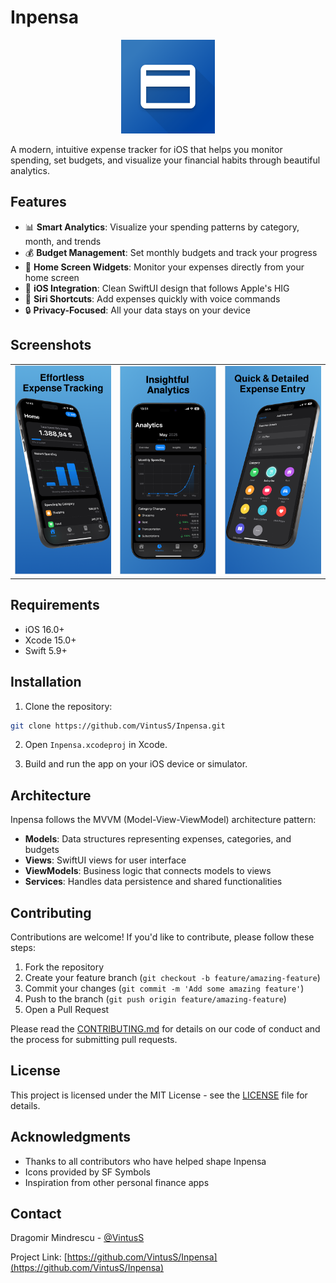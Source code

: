 # Inpensa

<p align="center">
  <kbd>
    <img src=".github/assets/inpensa-logo.png" alt="Inpensa Logo" width="150" height="150"/>
  </kbd>
</p>

A modern, intuitive expense tracker for iOS that helps you monitor spending, set budgets, and visualize your financial habits through beautiful analytics.

## Features

- 📊 **Smart Analytics**: Visualize your spending patterns by category, month, and trends
- 💰 **Budget Management**: Set monthly budgets and track your progress
- 🔔 **Home Screen Widgets**: Monitor your expenses directly from your home screen
- 📱 **iOS Integration**: Clean SwiftUI design that follows Apple's HIG
- 🔄 **Siri Shortcuts**: Add expenses quickly with voice commands
- 🔒 **Privacy-Focused**: All your data stays on your device

## Screenshots

<table>
  <tr>
    <td><img src=".github/assets/dashboard-screenshot.png" alt="Dashboard" width="250"/></td>
    <td><img src=".github/assets/analytics-screenshot.png" alt="Analytics" width="250"/></td>
    <td><img src=".github/assets/add-expense-screenshot.png" alt="Add Expense" width="250"/></td>
  </tr>
</table>

## Requirements

- iOS 16.0+
- Xcode 15.0+
- Swift 5.9+

## Installation

1. Clone the repository:
```bash
git clone https://github.com/VintusS/Inpensa.git
```

2. Open `Inpensa.xcodeproj` in Xcode.

3. Build and run the app on your iOS device or simulator.

## Architecture

Inpensa follows the MVVM (Model-View-ViewModel) architecture pattern:

- **Models**: Data structures representing expenses, categories, and budgets
- **Views**: SwiftUI views for user interface
- **ViewModels**: Business logic that connects models to views
- **Services**: Handles data persistence and shared functionalities

## Contributing

Contributions are welcome! If you'd like to contribute, please follow these steps:

1. Fork the repository
2. Create your feature branch (`git checkout -b feature/amazing-feature`)
3. Commit your changes (`git commit -m 'Add some amazing feature'`)
4. Push to the branch (`git push origin feature/amazing-feature`)
5. Open a Pull Request

Please read the [CONTRIBUTING.md](CONTRIBUTING.md) for details on our code of conduct and the process for submitting pull requests.

## License

This project is licensed under the MIT License - see the [LICENSE](LICENSE) file for details.

## Acknowledgments

- Thanks to all contributors who have helped shape Inpensa
- Icons provided by SF Symbols
- Inspiration from other personal finance apps

## Contact

Dragomir Mindrescu - [@VintusS](https://github.com/VintusS)

Project Link: [https://github.com/VintusS/Inpensa](https://github.com/VintusS/Inpensa) 